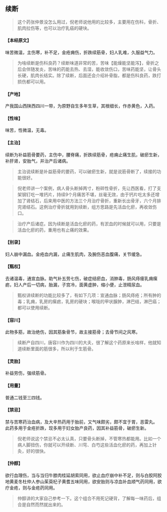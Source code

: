 ## 续断

> 这个药张仲景没怎么用过，倪老师说他用的比较多，主要用在伤科，骨折、肌肉拉伤等，也可以治疗乳癌的硬块。

#### 【本经原文】
味苦微温，主伤寒，补不足，金疮痈伤，折跌续筋骨，妇人乳难，久服益气力。

> 为啥续断是伤科良药？续断味道非常的苦，苦味【能燥能坚能泻】，骨折之后会伴随发炎，苦味的药能去热、去湿，能收敛伤口，苦味药能坚，让骨头长硬，肌肉长结实。除了续断，后面还会介绍补骨脂，都是伤科良药，跌打损伤都可以用。

#### 【产地】
产我国山西陕西四川一带，为原野自生多年生草，其根细长，作赤黄色，入药。
#### 【性味】
味苦，性微温，无毒。
#### 【主治】
续断为补益筋骨要药，主伤中，腰脊痛，折跌续筋骨，疮痈止痛生肌，破瘀生新，补肝肾，安胎气，并治产后诸病。

> 主治说续断是补益筋骨的要药，可以破瘀生新，就是说筋骨断了，续接的功能很好。

> 倪老师讲一个案例，病人骨头断掉两寸，粉碎性骨折，先让西医看，打了支架钢钉吃一堆钙片，持续9个月痛苦不堪，丝毫无效，由于钙片吃太多还增加了肾结石，后来用中医的方法三个月治疗骨折，重新长出骨牙，六个月排完肾结石。这例治疗骨折就用到续断，组方思路是先活血化瘀，再收敛伤口。

> 治疗产后诸症。因为续断是活血化瘀的药，有淤血的时候就可以用，只要是活血化瘀的药，重用也有止痛的效果。

#### 【别录】
妇人崩中漏血。金疮血内漏，止痛生肌肉，及腕伤恶血腹痛，关节缓急。
#### 【甄权】
去诸温毒，通宣血脉。助气补五劳七伤，破症结瘀血，消肿毒，肠风痔瘘乳痈瘰疬，妇人产后一切病，胎漏，子宫冷，面黄虚肿，缩小便，止泄精尿血。

> 甄权讲续断的功能比较多了，有如下几项：宣通血脉；肠风痔疮；所有肿的毒；乳痈，乳房的瘰疬，乳房的硬块；喉咙的甲状腺肿，淋巴结，淋巴癌；都可以使用续断。

#### 【容川】
此物多筋，故治绝伤，因其筋象骨节，故主接筋骨；去骨节间之风寒。

> 续断产自四川，唐容川作为四川的大夫，很了解这个药原来长啥样，他就知道续断里面的筋很多，所以利于生筋骨。

#### 【灵胎】
补益劳伤，强续筋骨。
#### 【用量】
普通二钱至三四钱。
#### 【禁忌】
禁与苦寒药治血病，及大辛热药用于胎前，又气味颇劣，颇不宜于胃，恶雷丸。
此药多用于金疮折跌，现多用于妇女胎产良药，因其补益筋骨，破瘀生新。

> 倪老师说这个禁忌不必太认真，只要骨头断掉，不管寒热都能用。比如一个病人脚扭伤，你就可以开续断、川穹、白芍这些活血化瘀的药，再加上针灸，好的很快。

#### 【仲醇】
欲行血理伤，当与当归牛膝肉桂延胡索同用，欲止血疗崩中补不足，则与白胶阿胶地黄麦冬杜仲人参山茱萸杞子黄耆五味同用，欲安胎则与凉血补血顺气药同用，欲疗金疮，则与金疮药同用。

> 仲醇讲的大家自己参考一下。这个组合不用死记硬背，了解每一味药后，组合是自然而然就出来的。